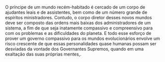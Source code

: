 ﻿O príncipe de um mundo recém-habitado é cercado de um corpo de ajudantes leais e de assistentes, bem como de um número grande de espíritos ministradores. Contudo, o corpo diretor desses novos mundos deve ser composto das ordens mais baixas dos administradores de um sistema, a fim de que seja inatamente compassivo e compreensivo para com os problemas e as dificuldades do planeta. E todo esse esforço de prover um governo compassivo para os mundos evolucionários envolve um risco crescente de que essas personalidades quase humanas possam ser desviadas da vontade dos Governantes Supremos, quando em uma exaltação das suas próprias mentes,.